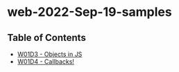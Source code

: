 # web-2022-Sep-19-samples

## Table of Contents

* [W01D3 - Objects in JS](/w01d3/)
* [W01D4 - Callbacks!](/w01d4/)

